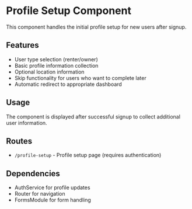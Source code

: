 # Profile Setup Component

This component handles the initial profile setup for new users after signup.

## Features

- User type selection (renter/owner)
- Basic profile information collection
- Optional location information
- Skip functionality for users who want to complete later
- Automatic redirect to appropriate dashboard

## Usage

The component is displayed after successful signup to collect additional user information.

## Routes

- `/profile-setup` - Profile setup page (requires authentication)

## Dependencies

- AuthService for profile updates
- Router for navigation
- FormsModule for form handling
